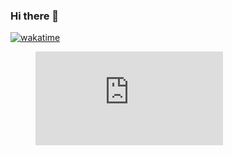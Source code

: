 ### Hi there 👋

<!--
**featt/featt** is a ✨ _special_ ✨ repository because its `README.md` (this file) appears on your GitHub profile.

Here are some ideas to get you started:


-->
[![wakatime](https://wakatime.com/badge/user/170c9fb7-1762-459c-8ebc-77fcbbc5e76a.svg)](https://wakatime.com/@170c9fb7-1762-459c-8ebc-77fcbbc5e76a)

<html>
  <figure><embed src="https://wakatime.com/share/@feat/8f34dcb7-2b11-4f30-b370-002a9048b03e.svg"></embed></figure>
</html>
